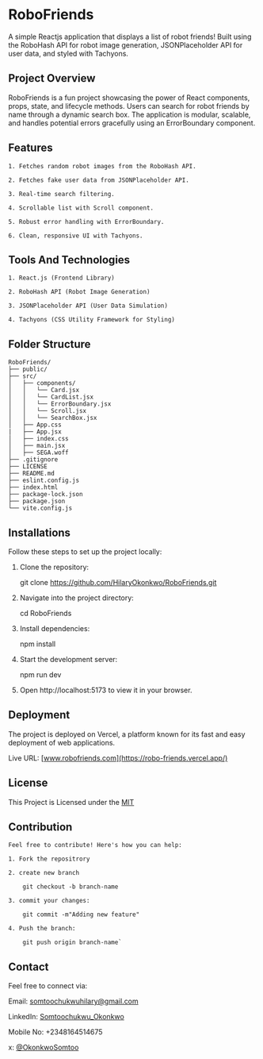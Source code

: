 # RoboFriends
A simple Reactjs application that displays a list of robot friends! Built using the RoboHash API for robot image generation, JSONPlaceholder API for user data, and styled with Tachyons.

## Project Overview

RoboFriends is a fun project showcasing the power of React components, props, state, and lifecycle methods.
Users can search for robot friends by name through a dynamic search box.
The application is modular, scalable, and handles potential errors gracefully using an ErrorBoundary component.

## Features

    1. Fetches random robot images from the RoboHash API.

    2. Fetches fake user data from JSONPlaceholder API.

    3. Real-time search filtering.

    4. Scrollable list with Scroll component.

    5. Robust error handling with ErrorBoundary.

    6. Clean, responsive UI with Tachyons.

## Tools And Technologies

    1. React.js (Frontend Library)

    2. RoboHash API (Robot Image Generation)

    3. JSONPlaceholder API (User Data Simulation)

    4. Tachyons (CSS Utility Framework for Styling)

## Folder Structure

    RoboFriends/
    ├── public/
    ├── src/
    │   ├── components/
    │   │   └── Card.jsx
    │   │   └── CardList.jsx
    │   │   └── ErrorBoundary.jsx
    │   │   └── Scroll.jsx
    │   │   └── SearchBox.jsx
    │   ├── App.css
    |   ├── App.jsx
    │   ├── index.css
    │   ├── main.jsx
    │   ├── SEGA.woff
    ├── .gitignore
    ├── LICENSE
    ├── README.md
    ├── eslint.config.js
    ├── index.html
    ├── package-lock.json
    ├── package.json
    └── vite.config.js

## Installations

Follow these steps to set up the project locally:

1. Clone the repository:
    
    git clone https://github.com/HilaryOkonkwo/RoboFriends.git

2. Navigate into the project directory:

    cd  RoboFriends

3. Install dependencies:

    npm install

4. Start the development server:

    npm run dev

5. Open http://localhost:5173 to view it in your browser.

## Deployment

The project is deployed on Vercel, a platform known for its fast and easy deployment of web applications.

Live URL: [www.robofriends.com](https://robo-friends.vercel.app/)

## License
 This Project is Licensed under the [MIT](https://github.com/HilaryOkonkwo/RoboFriends/blob/main/LICENSE)

## Contribution
 
    Feel free to contribute! Here's how you can help:

    1. Fork the repositrory

    2. create new branch

        git checkout -b branch-name

    3. commit your changes: 

        git commit -m"Adding new feature"

    4. Push the branch: 

        git push origin branch-name`

## Contact
 Feel free to connect via:

 Email: somtoochukwuhilary@gmail.com

 LinkedIn: [Somtoochukwu_Okonkwo](https://www.linkedin.com/in/somtoochukwu-okonkwo-691947124/)

 Mobile No: +2348164514675

 x: [@OkonkwoSomtoo](https://x.com/OkonkwoSomtoo)
